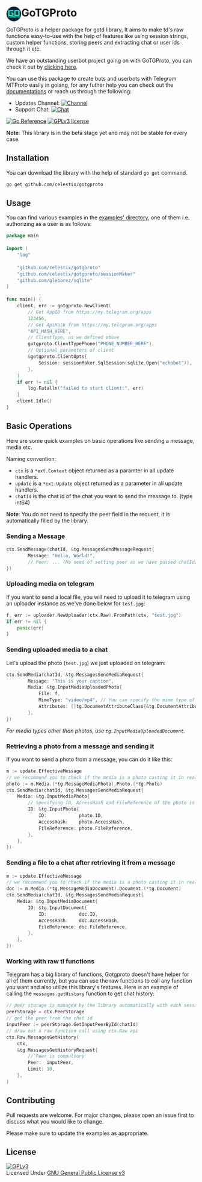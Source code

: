 # <a href="https://github.com/celestix/gotgproto"><img src="./gotgproto.png" width="40px" align="left"></img></a> GoTGProto
GoTGProto is a helper package for gotd library, It aims to make td's raw functions easy-to-use with the help of features like using session strings, custom helper functions, storing peers and extracting chat or user ids through it etc.

We have an outstanding userbot project going on with GoTGProto, you can check it out by [clicking here](https://github.com/GigaUserbot/GIGA). 

You can use this package to create bots and userbots with Telegram MTProto easily in golang, for any futher help you can check out the [documentations](https://pkg.go.dev/github.com/celestix/gotgproto) or reach us through the following:
- Updates Channel: [![Channel](https://img.shields.io/badge/GoTGProto-Channel-dark)](https://telegram.me/gotgproto)
- Support Chat: [![Chat](https://img.shields.io/badge/GoTGProto-Support%20Chat-red)](https://telegram.me/gotgprotochat)

[![Go Reference](https://pkg.go.dev/badge/github.com/celestix/gotgproto.svg)](https://pkg.go.dev/github.com/celestix/gotgproto) [![GPLv3 license](https://img.shields.io/badge/License-GPLv3-blue.svg)](http://perso.crans.org/besson/LICENSE.html)

**Note**: This library is in the beta stage yet and may not be stable for every case.

## Installation
You can download the library with the help of standard `go get` command.

```bash
go get github.com/celestix/gotgproto
```

## Usage
You can find various examples in the [examples' directory](./examples/), one of them i.e. authorizing as a user is as follows:
```go
package main

import (
	"log"
	
	"github.com/celestix/gotgproto"
	"github.com/celestix/gotgproto/sessionMaker"
	"github.com/glebarez/sqlite"
)

func main() {
	client, err := gotgproto.NewClient(
		// Get AppID from https://my.telegram.org/apps
		123456,
		// Get ApiHash from https://my.telegram.org/apps
		"API_HASH_HERE",
		// ClientType, as we defined above
		gotgproto.ClientTypePhone("PHONE_NUMBER_HERE"),
		// Optional parameters of client
		&gotgproto.ClientOpts{
			Session: sessionMaker.SqlSession(sqlite.Open("echobot")),
		},
	)
	if err != nil {
		log.Fatalln("failed to start client:", err)
	}
	client.Idle()
}
```

## Basic Operations
Here are some quick examples on basic operations like sending a message, media etc.

Naming convention:
- `ctx` is a `*ext.Context` object returned as a paramter in all update handlers.
- `update` is a `*ext.Update` object returned as a parameter in all update handlers.
- `chatId` is the chat id of the chat you want to send the message to. (type int64)

**Note**: You do not need to specify the peer field in the request, it is automatically filled by the library.

### Sending a Message
```go
ctx.SendMessage(chatId, &tg.MessagesSendMessageRequest{
		Message: "Hello, World!",
		// Peer: ... (No need of setting peer as we have passed chatId)
})
```

### Uploading media on telegram
If you want to send a local file, you will need to upload it to telegram using an uploader instance as we've done below for `test.jpg`:
```go
f, err := uploader.NewUploader(ctx.Raw).FromPath(ctx, "test.jpg")
if err != nil {
	panic(err)
}
```

### Sending uploaded media to a chat
Let's upload the photo (`test.jpg`) we just uploaded on telegram:
```go
ctx.SendMedia(chatId, &tg.MessagesSendMediaRequest{
		Message: "This is your caption",
		Media: &tg.InputMediaUploadedPhoto{
			File: f,
			MimeType: "video/mp4", // You can specify the mime type of the file here like "image/jpeg",  "audio/mpeg" etc.
			Attributes: []tg.DocumentAttributeClass{&tg.DocumentAttributeFilename{FileName: f.GetName()}}
		},
})
```

_For media types other than photos, use `tg.InputMediaUploadedDocument`._

### Retrieving a photo from a message and sending it
If you want to send a photo from a message, you can do it like this:
```go
m := update.EffectiveMessage
// we recommend you to check if the media is a photo casting it in real life applications.
photo := m.Media.(*tg.MessageMediaPhoto).Photo.(*tg.Photo)
ctx.SendMedia(chatId, &tg.MessagesSendMediaRequest{
	Media: &tg.InputMediaPhoto{
		// Specifying ID, AccessHash and FileReference of the photo is compulsory.
		ID: &tg.InputPhoto{
			ID:            photo.ID,
			AccessHash:    photo.AccessHash,
			FileReference: photo.FileReference,
		},
	},
})
```

### Sending a file to a chat after retrieving it from a message
```go
m := update.EffectiveMessage
// we recommend you to check if the media is a photo casting it in real life applications.
doc := m.Media.(*tg.MessageMediaDocument).Document.(*tg.Document)
ctx.SendMedia(chatId, &tg.MessagesSendMediaRequest{
	Media: &tg.InputMediaDocument{
		ID: &tg.InputDocument{
			ID:            doc.ID,
			AccessHash:    doc.AccessHash,
			FileReference: doc.FileReference,
		},
	},
})
```

### Working with raw tl functions
Telegram has a big library of functions, Gotgproto doesn't have helper for all of them currently, but you can use the raw functions to call any function you want and also utilize this library's features. Here is an example of calling the `messages.getHistory` function to get chat history:
```go
// peer storage is managed by the library automatically with each session. It stores the chat ids and their access hash which are needed to create input peer queries.
peerStorage = ctx.PeerStorage
// get the peer from the chat id
inputPeer := peerStorage.GetInputPeerById(chatId)
// draw out a raw function call using ctx.Raw api
ctx.Raw.MessagesGetHistory(
	ctx,
	&tg.MessagesGetHistoryRequest{
		// Peer is compulsory
		Peer:  inputPeer,
		Limit: 10,
	},
)
```


## Contributing
Pull requests are welcome. For major changes, please open an issue first to discuss what you would like to change.

Please make sure to update the examples as appropriate.

## License
[![GPLv3](https://www.gnu.org/graphics/gplv3-127x51.png)](https://www.gnu.org/licenses/gpl-3.0.en.html)
<br>Licensed Under <a href="https://www.gnu.org/licenses/gpl-3.0.en.html">GNU General Public License v3</a>
